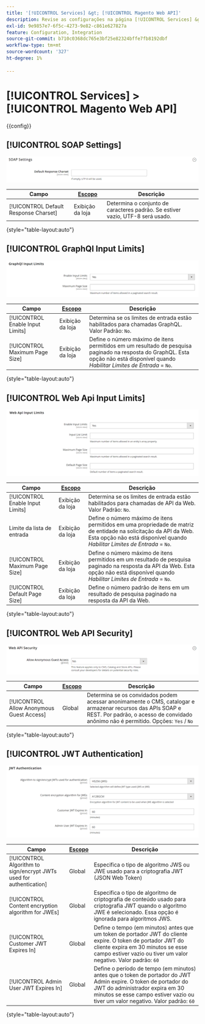 ```yaml
---
title: '[!UICONTROL Services] &gt; [!UICONTROL Magento Web API]'
description: Revise as configurações na página [!UICONTROL Services] &gt; [!UICONTROL Magento Web API] do Administrador do Commerce.
exl-id: 9e9857e7-6f5c-4273-9e82-c861e627827a
feature: Configuration, Integration
source-git-commit: b710c0368dc765e3bf25e82324bffe7fb8192dbf
workflow-type: tm+mt
source-wordcount: '327'
ht-degree: 1%

---
```


# [!UICONTROL Services] > [!UICONTROL Magento Web API]

{{config}}

<!-- [X-ref](../systems/integrations.md) -->

## [!UICONTROL SOAP Settings]

![Configurações de SOAP](./assets/web-api-soap-settings.png)<!-- zoom -->

| Campo | [Escopo](../../getting-started/websites-stores-views.md#scope-settings) | Descrição |
|--- |--- |--- |
| [!UICONTROL Default Response Charset] | Exibição da loja | Determina o conjunto de caracteres padrão. Se estiver vazio, UTF-8 será usado. |

{style="table-layout:auto"}

## [!UICONTROL GraphQl Input Limits]

![Limites de Entrada GraphQl](./assets/web-api-graphql-input-limits.png)<!-- zoom -->

| Campo | [Escopo](../../getting-started/websites-stores-views.md#scope-settings) | Descrição |
|--- |--- |--- |
| [!UICONTROL Enable Input Limits] | Exibição da loja | Determina se os limites de entrada estão habilitados para chamadas GraphQL. Valor Padrão: `No`. |
| [!UICONTROL Maximum Page Size] | Exibição da loja | Define o número máximo de itens permitidos em um resultado de pesquisa paginado na resposta do GraphQL. Esta opção não está disponível quando _Habilitar Limites de Entrada_ = `No`. |

{style="table-layout:auto"}

## [!UICONTROL Web Api Input Limits]

![Limites De Entrada Da Api Da Web](./assets/web-api-input-limits.png)<!-- zoom -->

| Campo | [Escopo](../../getting-started/websites-stores-views.md#scope-settings) | Descrição |
|--- |--- |--- |
| [!UICONTROL Enable Input Limits] | Exibição da loja | Determina se os limites de entrada estão habilitados para chamadas de API da Web. Valor Padrão: `No`. |
| Limite da lista de entrada | Exibição da loja | Define o número máximo de itens permitidos em uma propriedade de matriz de entidade na solicitação da API da Web. Esta opção não está disponível quando _Habilitar Limites de Entrada_ = `No`. |
| [!UICONTROL Maximum Page Size] | Exibição da loja | Define o número máximo de itens permitidos em um resultado de pesquisa paginado na resposta da API da Web. Esta opção não está disponível quando _Habilitar Limites de Entrada_ = `No`. |
| [!UICONTROL Default Page Size] | Exibição da loja | Define o número padrão de itens em um resultado de pesquisa paginado na resposta da API da Web. |

{style="table-layout:auto"}

## [!UICONTROL Web API Security]

![Segurança da API Web](./assets/web-api-security.png)<!-- zoom -->

| Campo | [Escopo](../../getting-started/websites-stores-views.md#scope-settings) | Descrição |
|--- |--- |--- |
| [!UICONTROL Allow Anonymous Guest Access] | Global | Determina se os convidados podem acessar anonimamente o CMS, catalogar e armazenar recursos das APIs SOAP e REST. Por padrão, o acesso de convidado anônimo não é permitido. Opções: `Yes` / `No` |

{style="table-layout:auto"}

## [!UICONTROL JWT Authentication]

![Autenticação JWT](./assets/web-api-jwt-authentication.png)<!-- zoom -->

| Campo | [Escopo](../../getting-started/websites-stores-views.md#scope-settings) | Descrição |
|--- |--- |--- |
| [!UICONTROL Algorithm to sign/encrypt JWTs used for authentication] | Global | Especifica o tipo de algoritmo JWS ou JWE usado para a criptografia JWT (JSON Web Token) |
| [!UICONTROL Content encryption algorithm for JWEs] | Global | Especifica o tipo de algoritmo de criptografia de conteúdo usado para criptografia JWT quando o algoritmo JWE é selecionado. Essa opção é ignorada para algoritmos JWS. |
| [!UICONTROL Customer JWT Expires In] | Global | Define o tempo (em minutos) antes que um token de portador JWT do cliente expire. O token de portador JWT do cliente expira em 30 minutos se esse campo estiver vazio ou tiver um valor negativo. Valor padrão: `60` |
| [!UICONTROL Admin User JWT Expires In] | Global | Define o período de tempo (em minutos) antes que o token de portador do JWT Admin expire. O token de portador do JWT do administrador expira em 30 minutos se esse campo estiver vazio ou tiver um valor negativo. Valor padrão: `60` |

{style="table-layout:auto"}
